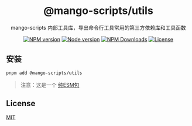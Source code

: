 <h1 align="center">
@mango-scripts/utils
</h1>
<p align="center">
mango-scripts 内部工具库，导出命令行工具常用的第三方依赖库和工具函数
<p>
<p align="center">
<a href="https://www.npmjs.com/package/@mango-scripts/utils" target="__blank" rel="noopener noreferrer"><img src="https://img.shields.io/npm/v/@mango-scripts/utils?label=" alt="NPM version"></a>
<a href="https://www.npmjs.com/package/@mango-scripts/utils" target="__blank" rel="noopener noreferrer"><img src="https://img.shields.io/node/v/@mango-scripts/utils" alt="Node version"></a>
<a href="https://www.npmjs.com/package/@mango-scripts/utils" target="__blank" rel="noopener noreferrer"><img alt="NPM Downloads" src="https://img.shields.io/npm/dt/@mango-scripts/utils"></a>
<a href="./LICENSE" target="__blank" rel="noopener noreferrer"><img alt="License" src="https://img.shields.io/github/license/Albertlin0923/mango-scripts"></a>
</p>

## 安装

```bash
pnpm add @mango-scripts/utils
```

> 注意：这是一个 [纯ESM包](https://gist.github.com/sindresorhus/a39789f98801d908bbc7ff3ecc99d99c#pure-esm-package)

## License

[MIT](./LICENSE)
